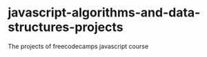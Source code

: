 # javascript-algorithms-and-data-structures-projects
The projects of freecodecamps javascript course
